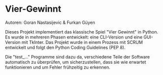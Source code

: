 # Vier-Gewinnt

Autoren: Goran Nastasijevic & Furkan Güyen

Dieses Projekt implementiert das klassische Spiel "Vier Gewinnt" in Python. Es wurde in mehreren Phasen entwickelt: eine CLI-Version und eine GUI-Version mit TkInter. Das Projekt wurde in einem Prozess mit SCRUM entwickelt und folgt den Python Coding Guidelines (PEP 8).

Die "test_..." Programme sind dazu da, verschiedene Teile der Software automatisch zu überprüfen, um sicherzustellen, dass sie wie erwartet funktionieren und um Fehler frühzeitig zu erkennen. 

